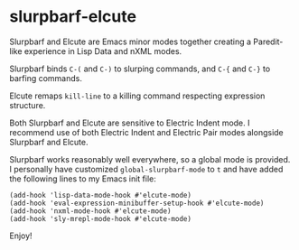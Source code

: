 # slurpbarf-elcute

Slurpbarf and Elcute are Emacs minor modes together creating a Paredit-like experience in Lisp Data and nXML modes.

Slurpbarf binds `C-(` and `C-)` to slurping commands, and `C-{` and `C-}` to barfing commands.

Elcute remaps `kill-line` to a killing command respecting expression structure.

Both Slurpbarf and Elcute are sensitive to Electric Indent mode.  I recommend use of both Electric Indent and Electric Pair modes alongside Slurpbarf and Elcute.

Slurpbarf works reasonably well everywhere, so a global mode is provided.  I personally have customized `global-slurpbarf-mode` to `t` and have added the following lines to my Emacs init file:

```
(add-hook 'lisp-data-mode-hook #'elcute-mode)
(add-hook 'eval-expression-minibuffer-setup-hook #'elcute-mode)
(add-hook 'nxml-mode-hook #'elcute-mode)
(add-hook 'sly-mrepl-mode-hook #'elcute-mode)
```

Enjoy!
